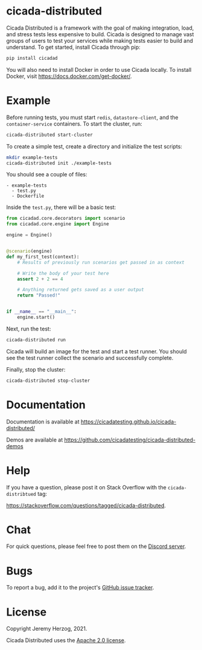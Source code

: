 # cicada-distributed

<!-- FEATURE: build status badges -->

Cicada Distributed is a framework with the goal of making integration, load, and
stress tests less expensive to build. Cicada is designed to manage vast groups
of users to test your services while making tests easier to build and
understand. To get started, install Cicada through pip:

```bash
pip install cicadad
```

You will also need to install Docker in order to use Cicada locally. To install
Docker, visit https://docs.docker.com/get-docker/.

# Example

Before running tests, you must start `redis`, `datastore-client`, and the `container-service`
containers. To start the cluster, run:

```bash
cicada-distributed start-cluster
```

To create a simple test, create a directory and initialize the test scripts:

```bash
mkdir example-tests
cicada-distributed init ./example-tests
```

You should see a couple of files:

```
- example-tests
  - test.py
  - Dockerfile
```

Inside the `test.py`, there will be a basic test:

```python
from cicadad.core.decorators import scenario
from cicadad.core.engine import Engine

engine = Engine()


@scenario(engine)
def my_first_test(context):
    # Results of previously run scenarios get passed in as context

    # Write the body of your test here
    assert 2 + 2 == 4

    # Anything returned gets saved as a user output
    return "Passed!"


if __name__ == "__main__":
    engine.start()
```

Next, run the test:

```bash
cicada-distributed run
```

Cicada will build an image for the test and start a test runner. You should see
the test runner collect the scenario and successfully complete.

Finally, stop the cluster:

```bash
cicada-distributed stop-cluster
```

# Documentation

Documentation is available at https://cicadatesting.github.io/cicada-distributed/

Demos are available at https://github.com/cicadatesting/cicada-distributed-demos

# Help

If you have a question, please post it on Stack Overflow with the
`cicada-distribtued` tag:

https://stackoverflow.com/questions/tagged/cicada-distributed.

# Chat

For quick questions, please feel free to post them on the
[Discord server](https://discord.gg/WC2Uk2Uh83).

# Bugs

To report a bug, add it to the project's [GitHub issue tracker](https://github.com/cicadatesting/cicada-distributed/issues).

# License

Copyright Jeremy Herzog, 2021.

Cicada Distributed uses the [Apache 2.0 license](LICENSE).
